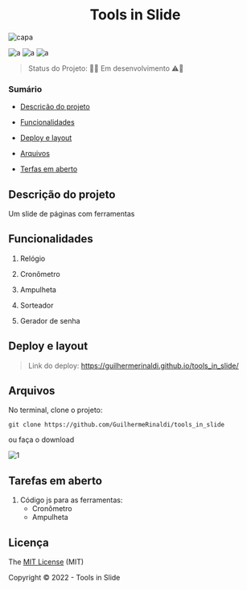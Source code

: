 <h1 align="center">Tools in Slide</h1> 

![capa](https://user-images.githubusercontent.com/37752370/147897334-9b05e3f0-f364-40da-8b75-ac9f93824150.png)


![a](https://img.shields.io/static/v1?label=JavaScript&message=%20&color=yellow&style=for-the-badge&logo=)
![a](https://img.shields.io/static/v1?label=HTML5&message=%20&color=orange&style=for-the-badge&logo=)
![a](https://img.shields.io/static/v1?label=CSS3&message=%20&color=purple&style=for-the-badge&logo=)


> Status do Projeto: 🚧👷‍ Em desenvolvimento ⚠️🚧 

### Sumário 

- [Descrição do projeto](#descrição-do-projeto)

- [Funcionalidades](#funcionalidades)

- [Deploy e layout](#deploy-e-layout)

- [Arquivos](#arquivos)

- [Terfas em aberto](#tarefas-em-aberto)


## Descrição do projeto 

<p align="justify">
	Um slide de páginas com ferramentas
</p>

## Funcionalidades

1. Relógio

2. Cronômetro

3. Ampulheta

4. Sorteador

5. Gerador de senha

## Deploy e layout

> Link do deploy: https://guilhermerinaldi.github.io/tools_in_slide/


## Arquivos

No terminal, clone o projeto: 

```
git clone https://github.com/GuilhermeRinaldi/tools_in_slide
```
ou faça o download 

![1](https://user-images.githubusercontent.com/37752370/147860772-cde21fb0-1744-409c-9dc7-19c2f78bb974.png)


## Tarefas em aberto

1. Código js para as ferramentas:
	- Cronômetro
	- Ampulheta

## Licença 

The [MIT License]() (MIT)

Copyright © 2022 - Tools in Slide

                                             

